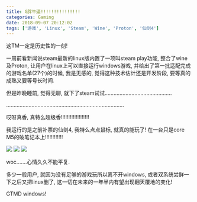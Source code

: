 ```yaml
---
title: G胖牛逼!!!!!!!!!!!!!!!
categories: Gaming
date: 2018-09-07 20:12:02
tags: ['游戏', 'Linux', 'Steam', 'Wine', 'Proton', '仙剑4']
---
```


这TM一定是历史性的一刻!

<!-- more -->

一周前看新闻说steam最新的linux版内置了一项叫steam play功能, 整合了wine及Proton, 让用户在linux上可以直接运行windows游戏, 并给出了第一批适配完成的游戏名单(27个)的时候, 我是无感的, 觉得这种技术估计还是开发阶段, 要等真的成熟又要等号长时间.

但是昨晚睡前, 觉得无聊, 就下了steam试试.............................................

...............................................................................

哎呀真香, 真特么超级香!!!!!!!!!!!!!!!!!!!

我运行的是之前补票的仙剑4, 我特么点点鼠标, 就真的能玩了! 在一台只是core M5的破笔记本上!!!!!!!!!!!!

![](http://7xluqf.com1.z0.glb.clouddn.com/PAL4_1.png)
![](http://7xluqf.com1.z0.glb.clouddn.com/PAL4_2.png)
![](http://7xluqf.com1.z0.glb.clouddn.com/PAL4_3.png)

woc.......心情久久不能平复.

多少一般用户, 就因为没有足够的游戏玩所以离不开windows, 或者双系统尝鲜一下之后又把linux删了, 这一切在未来的一年半内有望出现翻天覆地的变化!

GTMD windows!
